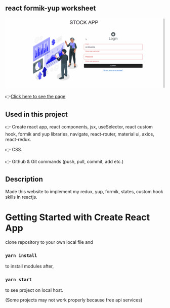 ## react formik-yup worksheet
![Animation](https://github.com/bbluechip/formik-yup-worksheet/blob/master/formik-yup.gif)


👉[Click here to see the page](https://formik-yup-worksheet.vercel.app/)


## Used in this project
👉 Create react app, react components, jsx, useSelector, react custom hook, formik and yup libraries, navigate, react-router, material ui, axios, react-redux.

👉 CSS.

👉 Github & Git commands (push, pull, commit, add etc.)

## Description
Made this website to implement my redux, yup, formik, states, custom hook skills in reactjs.

# Getting Started with Create React App
clone repository to your own local file and

### `yarn install`

to install modules after,

### `yarn start`

to see project on local host. 

(Some projects may not work properly because free api services)

